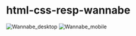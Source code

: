 # html-css-resp-wannabe
![Wannabe_desktop](https://user-images.githubusercontent.com/109558656/226491076-7e70af9f-3c8e-4eae-885e-2afd188ed770.png)
![Wannabe_mobile](https://user-images.githubusercontent.com/109558656/226491080-2b924b47-488e-4f27-bca6-53f49c84618a.png)
